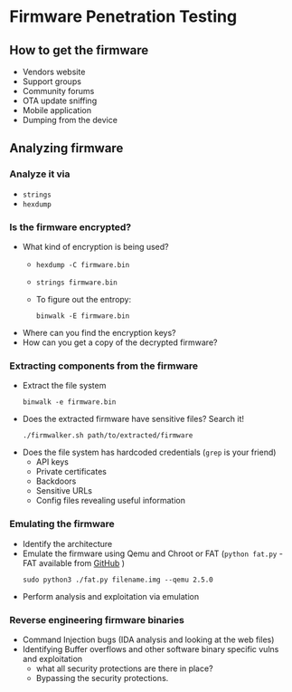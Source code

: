 # Firmware Penetration Testing
## How to get the firmware
- Vendors website
- Support groups
- Community forums
- OTA update sniffing
- Mobile application
- Dumping from the device

## Analyzing firmware

### Analyze it via 
- `strings`
- `hexdump`

### Is the firmware encrypted?
- What kind of encryption is being used?
  - ```console
    hexdump -C firmware.bin
    ```
  - ```console
    strings firmware.bin
    ```
  - To figure out the entropy:
    ```console
    binwalk -E firmware.bin
    ```
- Where can you find the encryption keys?
- How can you get a copy of the decrypted firmware?

### Extracting components from the firmware
- Extract the file system
  ```console
  binwalk -e firmware.bin
  ```
- Does the extracted firmware have sensitive files? Search it!
  ```console
  ./firmwalker.sh path/to/extracted/firmware
  ```
- Does the file system has hardcoded credentials (`grep` is your friend)
  - API keys
  - Private certificates
  - Backdoors
  - Sensitive URLs
  - Config files revealing useful information

### Emulating the firmware
- Identify the architecture
- Emulate the firmware using Qemu and Chroot or FAT (`python fat.py` - FAT available from [GitHub](https://github.com/attify/firmware-analysis-toolkit) )
  ```console
  sudo python3 ./fat.py filename.img --qemu 2.5.0
  ```
- Perform analysis and exploitation via emulation

### Reverse engineering firmware binaries
- Command Injection bugs (IDA analysis and looking at the web files)
- Identifying Buffer overflows and other software binary specific vulns and exploitation
  - what all security protections are there in place?
  - Bypassing the security protections.
